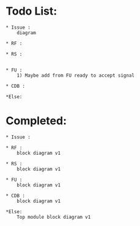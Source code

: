 # Todo List:
	
	* Issue :
		diagram

	* RF : 

	* RS :


	* FU :
		1) Maybe add from FU ready to accept signal

	* CDB :

	*Else:

# Completed:
	* Issue :

	* RF : 
		block diagram v1

	* RS :
		block diagram v1

	* FU :
		block diagram v1

	* CDB :
		block diagram v1

	*Else:
		Top module block diagram v1